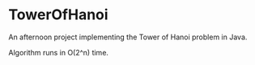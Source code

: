 # TowerOfHanoi
An afternoon project implementing the Tower of Hanoi problem in Java.

Algorithm runs in O(2^n) time.

